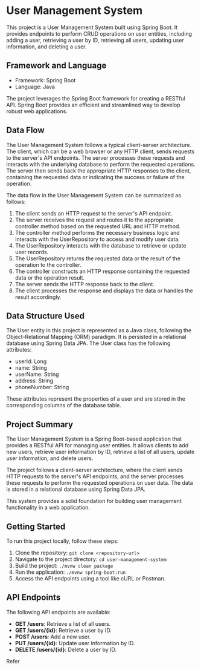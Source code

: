 # User Management System

This project is a User Management System built using Spring Boot. It provides endpoints to perform CRUD operations on user entities, including adding a user, retrieving a user by ID, retrieving all users, updating user information, and deleting a user.

## Framework and Language

- Framework: Spring Boot
- Language: Java

The project leverages the Spring Boot framework for creating a RESTful API. Spring Boot provides an efficient and streamlined way to develop robust web applications.

## Data Flow

The User Management System follows a typical client-server architecture. The client, which can be a web browser or any HTTP client, sends requests to the server's API endpoints. The server processes these requests and interacts with the underlying database to perform the requested operations. The server then sends back the appropriate HTTP responses to the client, containing the requested data or indicating the success or failure of the operation.

The data flow in the User Management System can be summarized as follows:

1. The client sends an HTTP request to the server's API endpoint.
2. The server receives the request and routes it to the appropriate controller method based on the requested URL and HTTP method.
3. The controller method performs the necessary business logic and interacts with the UserRepository to access and modify user data.
4. The UserRepository interacts with the database to retrieve or update user records.
5. The UserRepository returns the requested data or the result of the operation to the controller.
6. The controller constructs an HTTP response containing the requested data or the operation result.
7. The server sends the HTTP response back to the client.
8. The client processes the response and displays the data or handles the result accordingly.

## Data Structure Used

The User entity in this project is represented as a Java class, following the Object-Relational Mapping (ORM) paradigm. It is persisted in a relational database using Spring Data JPA. The User class has the following attributes:

- userId: Long
- name: String
- userName: String
- address: String
- phoneNumber: String

These attributes represent the properties of a user and are stored in the corresponding columns of the database table.

## Project Summary

The User Management System is a Spring Boot-based application that provides a RESTful API for managing user entities. It allows clients to add new users, retrieve user information by ID, retrieve a list of all users, update user information, and delete users.

The project follows a client-server architecture, where the client sends HTTP requests to the server's API endpoints, and the server processes these requests to perform the requested operations on user data. The data is stored in a relational database using Spring Data JPA.

This system provides a solid foundation for building user management functionality in a web application.

## Getting Started

To run this project locally, follow these steps:

1. Clone the repository: `git clone <repository-url>`
2. Navigate to the project directory: `cd user-management-system`
3. Build the project: `./mvnw clean package`
4. Run the application: `./mvnw spring-boot:run`
5. Access the API endpoints using a tool like cURL or Postman.

## API Endpoints

The following API endpoints are available:

- **GET /users**: Retrieve a list of all users.
- **GET /users/{id}**: Retrieve a user by ID.
- **POST /users**: Add a new user.
- **PUT /users/{id}**: Update user information by ID.
- **DELETE /users/{id}**: Delete a user by ID.

Refer
